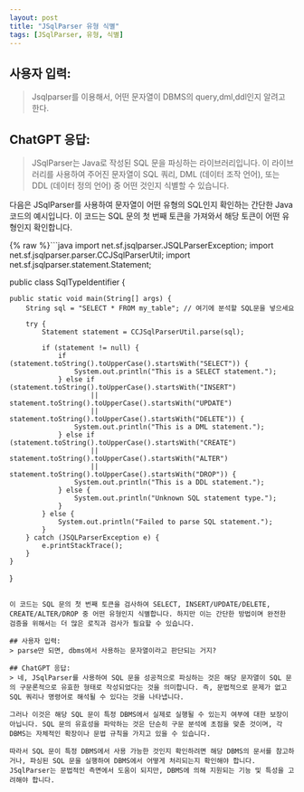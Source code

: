 ```yaml
---
layout: post
title: "JSqlParser 유형 식별"
tags: [JSqlParser, 유형, 식별]
---
```


## 사용자 입력:
> Jsqlparser를 이용해서, 어떤 문자열이 DBMS의 query,dml,ddl인지 알려고 한다.

## ChatGPT 응답:
> JSqlParser는 Java로 작성된 SQL 문을 파싱하는 라이브러리입니다. 이 라이브러리를 사용하여 주어진 문자열이 SQL 쿼리, DML (데이터 조작 언어), 또는 DDL (데이터 정의 언어) 중 어떤 것인지 식별할 수 있습니다.

다음은 JSqlParser를 사용하여 문자열이 어떤 유형의 SQL인지 확인하는 간단한 Java 코드의 예시입니다. 이 코드는 SQL 문의 첫 번째 토큰을 가져와서 해당 토큰이 어떤 유형인지 확인합니다.

{% raw %}```java
import net.sf.jsqlparser.JSQLParserException;
import net.sf.jsqlparser.parser.CCJSqlParserUtil;
import net.sf.jsqlparser.statement.Statement;

public class SqlTypeIdentifier {

    public static void main(String[] args) {
        String sql = "SELECT * FROM my_table"; // 여기에 분석할 SQL문을 넣으세요

        try {
            Statement statement = CCJSqlParserUtil.parse(sql);

            if (statement != null) {
                if (statement.toString().toUpperCase().startsWith("SELECT")) {
                    System.out.println("This is a SELECT statement.");
                } else if (statement.toString().toUpperCase().startsWith("INSERT")
                        || statement.toString().toUpperCase().startsWith("UPDATE")
                        || statement.toString().toUpperCase().startsWith("DELETE")) {
                    System.out.println("This is a DML statement.");
                } else if (statement.toString().toUpperCase().startsWith("CREATE")
                        || statement.toString().toUpperCase().startsWith("ALTER")
                        || statement.toString().toUpperCase().startsWith("DROP")) {
                    System.out.println("This is a DDL statement.");
                } else {
                    System.out.println("Unknown SQL statement type.");
                }
            } else {
                System.out.println("Failed to parse SQL statement.");
            }
        } catch (JSQLParserException e) {
            e.printStackTrace();
        }
    }
}
```{% endraw %}

이 코드는 SQL 문의 첫 번째 토큰을 검사하여 SELECT, INSERT/UPDATE/DELETE, CREATE/ALTER/DROP 중 어떤 유형인지 식별합니다. 하지만 이는 간단한 방법이며 완전한 검증을 위해서는 더 많은 로직과 검사가 필요할 수 있습니다.

## 사용자 입력:
> parse만 되면, dbms에서 사용하는 문자열이라고 판단되는 거지?

## ChatGPT 응답:
> 네, JSqlParser를 사용하여 SQL 문을 성공적으로 파싱하는 것은 해당 문자열이 SQL 문의 구문론적으로 유효한 형태로 작성되었다는 것을 의미합니다. 즉, 문법적으로 문제가 없고 SQL 쿼리나 명령어로 해석될 수 있다는 것을 나타냅니다.

그러나 이것은 해당 SQL 문이 특정 DBMS에서 실제로 실행될 수 있는지 여부에 대한 보장이 아닙니다. SQL 문의 유효성을 파악하는 것은 단순히 구문 분석에 초점을 맞춘 것이며, 각 DBMS는 자체적인 확장이나 문법 규칙을 가지고 있을 수 있습니다.

따라서 SQL 문이 특정 DBMS에서 사용 가능한 것인지 확인하려면 해당 DBMS의 문서를 참고하거나, 파싱된 SQL 문을 실행하여 DBMS에서 어떻게 처리되는지 확인해야 합니다. JSqlParser는 문법적인 측면에서 도움이 되지만, DBMS에 의해 지원되는 기능 및 특성을 고려해야 합니다.

